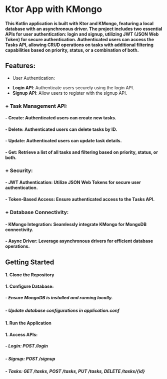 # Ktor App with KMongo

#### This Kotlin application is built with Ktor and KMongo, featuring a local database with an asynchronous driver. The project includes two essential APIs for user authentication: login and signup, utilizing JWT (JSON Web Token) for secure authentication. Authenticated users can access the Tasks API, allowing CRUD operations on tasks with additional filtering capabilities based on priority, status, or a combination of both.

## Features:

+ User Authentication:
 - **Login API**: Authenticate users securely using the login API.
 - **Signup API**: Allow users to register with the signup API.

### + Task Management API:
####  - **Create**: Authenticated users can create new tasks.
####  - **Delete**: Authenticated users can delete tasks by ID.
####  - **Update**: Authenticated users can update task details.
####  - **Get**: Retrieve a list of all tasks and filtering based on priority, status, or both.

### + Security:
####  - **JWT Authentication**: Utilize JSON Web Tokens for secure user authentication.
####  - **Token-Based Access**: Ensure authenticated access to the Tasks API.

### + Database Connectivity:
####  - **KMongo Integration**: Seamlessly integrate KMongo for MongoDB connectivity.
####  - **Async Driver**: Leverage asynchronous drivers for efficient database operations.

## Getting Started

#### **1. Clone the Repository**
#### **1. Configure Database**:
#####  - Ensure MongoDB is installed and running locally.
#####  - Update database configurations in application.conf
#### **1. Run the Application**
#### **1. Access APIs**:
#####  - Login: POST /login
#####  - Signup: POST /signup
#####  - Tasks: GET /tasks, POST /tasks, PUT /tasks, DELETE /tasks/{id}
